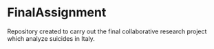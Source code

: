 FinalAssignment
===============

Repository created to carry out the final collaborative research project which analyze suicides in Italy.
